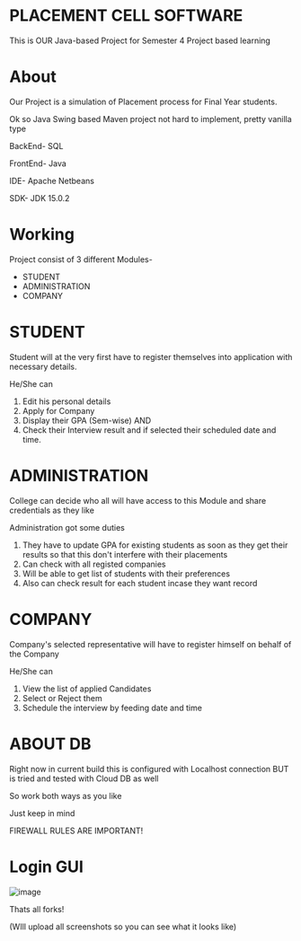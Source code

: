 # PLACEMENT CELL SOFTWARE

This is OUR Java-based Project for Semester 4 Project based learning

# About

Our Project is a simulation of Placement process for Final Year students.

Ok so Java Swing based Maven project not hard to implement, pretty vanilla type

BackEnd- SQL

FrontEnd- Java

IDE- Apache Netbeans

SDK- JDK 15.0.2

# Working

Project consist of 3 different Modules-

  * STUDENT
  * ADMINISTRATION
  * COMPANY

# STUDENT

Student will at the very first have to register themselves into application with necessary details.

He/She can 
  1. Edit his personal details
  2. Apply for Company
  3. Display their GPA (Sem-wise)
  AND
  4. Check their Interview result and if selected their scheduled date and time.

# ADMINISTRATION

College can decide who all will have access to this Module and share credentials as they like

Administration got some duties

  1. They have to update GPA for existing students as soon as they get their results so that this don't interfere with their placements
  2. Can check with all registed companies
  3. Will be able to get list of students with their preferences
  4. Also can check result for each student incase they want record

# COMPANY

Company's selected representative will have to register himself on behalf of the Company

He/She can
  1. View the list of applied Candidates
  2. Select or Reject them
  3. Schedule the interview by feeding date and time

# ABOUT DB

Right now in current build this is configured with Localhost connection BUT is tried and tested with Cloud DB as well

So work both ways as you like 

Just keep in mind 

FIREWALL RULES ARE IMPORTANT!

# Login GUI

![image](https://user-images.githubusercontent.com/31380824/119271380-e4e22a00-bc1e-11eb-8673-1ac54cd319ba.png)

Thats all forks!

(WIll upload all screenshots so you can see what it looks like)
